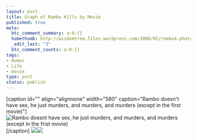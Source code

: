 ```yaml
--- 
layout: post
title: Graph of Rambo Kills by Movie
published: true
meta: 
  btc_comment_summary: a:0:{}
  homethumb: http://wisdomtree.files.wordpress.com/2008/02/rambo4-photo-01.jpg
  _edit_last: "3"
  btc_comment_counts: a:0:{}
tags: 
- Humor
- Life
- movie
type: post
status: publish
---
```

[caption id="" align="alignnone" width="580" caption="Rambo doesn't have sex, he just murders, and murders, and murders (except in the first movie)"]![Rambo doesnt have sex, he just murders, and murders, and murders (except in the frist movie)](http://www.firstshowing.net/img/rambo-kill-chart.jpg)[/caption] ![](file:///Users/Jason/Library/Caches/TemporaryItems/moz-screenshot.png)![](file:///Users/Jason/Library/Caches/TemporaryItems/moz-screenshot-1.png)
